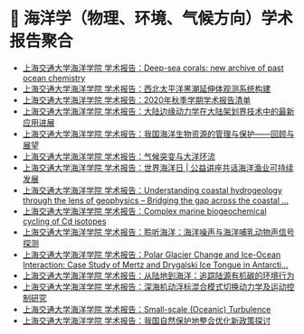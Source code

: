 # 🌊 海洋学（物理、环境、气候方向）学术报告聚合
<!-- BLOG-POST-LIST:START -->
- [上海交通大学海洋学院 学术报告：Deep-sea corals: new archive of past ocean chemistry](http://soo.sjtu.edu.cn/index_xsbg/4496.html)
- [上海交通大学海洋学院 学术报告：西北太平洋黑潮延伸体观测系统构建](http://soo.sjtu.edu.cn/index_xsbg/4484.html)
- [上海交通大学海洋学院 学术报告：2020年秋季学期学术报告清单](http://soo.sjtu.edu.cn/index_xsbg/4483.html)
- [上海交通大学海洋学院 学术报告：大陆边缘动力学在大陆架划界技术中的最新应用进展](http://soo.sjtu.edu.cn/index_xsbg/4441.html)
- [上海交通大学海洋学院 学术报告：我国海洋生物资源的管理与保护——回顾与展望](http://soo.sjtu.edu.cn/index_xsbg/4440.html)
- [上海交通大学海洋学院 学术报告：气候突变与大洋环流](http://soo.sjtu.edu.cn/index_xsbg/4334.html)
- [上海交通大学海洋学院 学术报告：世界海洋日 | 公益讲座共话海洋渔业可持续发展](http://soo.sjtu.edu.cn/index_xsbg/4321.html)
- [上海交通大学海洋学院 学术报告：Understanding coastal hydrogeology through the lens of geophysics – Bridging the gap across the coastal ...](http://soo.sjtu.edu.cn/index_xsbg/4320.html)
- [上海交通大学海洋学院 学术报告：Complex marine biogeochemical cycling of Cd isotopes](http://soo.sjtu.edu.cn/index_xsbg/4319.html)
- [上海交通大学海洋学院 学术报告：聆听海洋：海洋噪声与海洋哺乳动物声信号探测](http://soo.sjtu.edu.cn/index_xsbg/4318.html)
- [上海交通大学海洋学院 学术报告：Polar Glacier Change and Ice-Ocean Interaction: Case Study of Mertz and Drygalski Ice Tongue in Antarcti...](http://soo.sjtu.edu.cn/index_xsbg/4317.html)
- [上海交通大学海洋学院 学术报告：从陆地到海洋：追踪陆源有机碳的环境行为](http://soo.sjtu.edu.cn/index_xsbg/4305.html)
- [上海交通大学海洋学院 学术报告：深海机动浮标混合模式切换动力学及运动控制研究](http://soo.sjtu.edu.cn/index_xsbg/4304.html)
- [上海交通大学海洋学院 学术报告：Small-scale (Oceanic) Turbulence](http://soo.sjtu.edu.cn/index_xsbg/4292.html)
- [上海交通大学海洋学院 学术报告：我国自然保护地整合优化新政策探讨](http://soo.sjtu.edu.cn/index_xsbg/4290.html)
<!-- BLOG-POST-LIST:END -->
